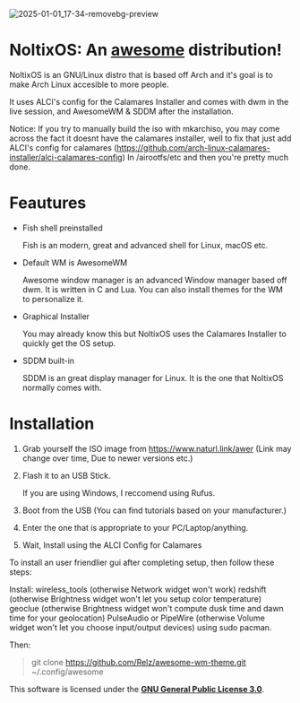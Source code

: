 ![2025-01-01_17-34-removebg-preview](https://github.com/user-attachments/assets/a63f89f5-0b10-4983-80ee-a8f69e4c5128) 

#                               NoltixOS: An <a href="https://awesomewm.org/">awesome</a> distribution!

NoltixOS is an GNU/Linux distro that is based off Arch and it's goal is to make Arch Linux accesible to more people.

It uses ALCI's config for the Calamares Installer and comes with dwm in the live session, and AwesomeWM & SDDM after the installation.

Notice: If you try to manually build the iso with mkarchiso, you may come across the fact it doesnt have the calamares installer, well to fix that just add ALCI's config for calamares (https://github.com/arch-linux-calamares-installer/alci-calamares-config) In /airootfs/etc and then you're pretty much done.


# Feautures
* Fish shell preinstalled

    Fish is an modern, great and advanced shell for Linux, macOS etc.


* Default WM is AwesomeWM

    Awesome window manager is an advanced Window manager based off dwm. It is written in C and Lua. You can also install themes for the WM to personalize it.


* Graphical Installer
   
     You may already know this but NoltixOS uses the Calamares Installer to quickly get the OS setup.

* SDDM built-in

   SDDM is an great display manager for Linux. It is the one that NoltixOS normally comes with.

# Installation
1. Grab yourself the ISO image from https://www.naturl.link/awer (Link may change over time, Due to newer versions etc.)
2. Flash it to an USB Stick.

    If you are using Windows, I reccomend using Rufus.
3. Boot from the USB (You can find tutorials based on your manufacturer.)
4. Enter the one that is appropriate to your PC/Laptop/anything.
5. Wait, Install using the ALCI Config for Calamares

To install an user friendlier gui after completing setup, then follow these steps:

Install:
wireless_tools (otherwise Network widget won't work)
redshift (otherwise Brightness widget won't let you setup color temperature)
geoclue (otherwise Brightness widget won't compute dusk time and dawn time for your geolocation)
PulseAudio or PipeWire (otherwise Volume widget won't let you choose input/output devices)
using sudo pacman.

Then:
> git clone https://github.com/Relz/awesome-wm-theme.git ~/.config/awesome



This software is licensed under the **<a href="https://www.gnu.org/licenses/gpl-3.0.html">GNU General Public License 3.0</a>**.


